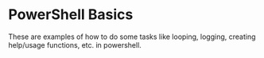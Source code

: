 # PowerShell Basics

These are examples of how to do some tasks like looping, logging, creating help/usage functions, etc. in powershell. 
